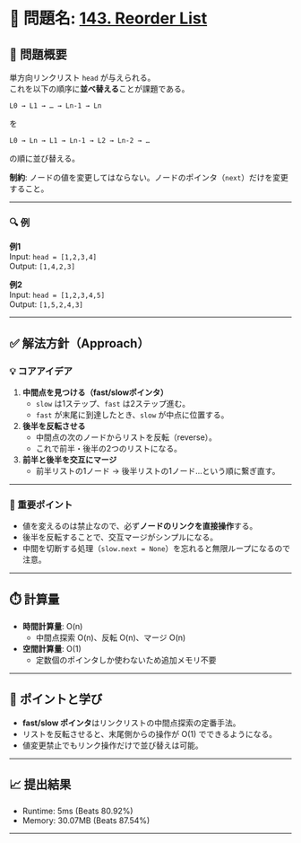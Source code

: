 # 🧩 問題名: [143. Reorder List](https://leetcode.com/problems/reorder-list/)

## 📝 問題概要

単方向リンクリスト `head` が与えられる。  
これを以下の順序に**並べ替える**ことが課題である。

```
L0 → L1 → … → Ln-1 → Ln
```
を  
```
L0 → Ln → L1 → Ln-1 → L2 → Ln-2 → …
```
の順に並び替える。  

**制約**: ノードの値を変更してはならない。ノードのポインタ（`next`）だけを変更すること。

---

### 🔍 例

**例1**  
Input: `head = [1,2,3,4]`  
Output: `[1,4,2,3]`

**例2**  
Input: `head = [1,2,3,4,5]`  
Output: `[1,5,2,4,3]`

---

## ✅ 解法方針（Approach）

### 💡 コアアイデア
1. **中間点を見つける（fast/slowポインタ）**
   - `slow` は1ステップ、`fast` は2ステップ進む。
   - `fast` が末尾に到達したとき、`slow` が中点に位置する。
2. **後半を反転させる**
   - 中間点の次のノードからリストを反転（reverse）。
   - これで前半・後半の2つのリストになる。
3. **前半と後半を交互にマージ**
   - 前半リストの1ノード → 後半リストの1ノード…という順に繋ぎ直す。

---

### 🧠 重要ポイント
- 値を変えるのは禁止なので、必ず**ノードのリンクを直接操作**する。
- 後半を反転することで、交互マージがシンプルになる。
- 中間を切断する処理（`slow.next = None`）を忘れると無限ループになるので注意。

---

## ⏱️ 計算量
- **時間計算量**: O(n)  
  - 中間点探索 O(n)、反転 O(n)、マージ O(n)
- **空間計算量**: O(1)  
  - 定数個のポインタしか使わないため追加メモリ不要

---

## 🧠 ポイントと学び
- **fast/slow ポインタ**はリンクリストの中間点探索の定番手法。
- リストを反転させると、末尾側からの操作が O(1) でできるようになる。
- 値変更禁止でもリンク操作だけで並び替えは可能。

---

## 📈 提出結果
- Runtime: 5ms (Beats 80.92%)
- Memory: 30.07MB (Beats 87.54%)

---